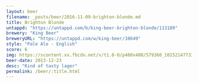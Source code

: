 ```yaml
---
layout: beer
filename: _posts/beer/2016-11-09-brighton-blonde.md
title: Brighton Blonde
untappd: "https://untappd.com/b/king-beer-brighton-blonde/113189"
brewery: "King Beer"
breweryURL: "https://untappd.com/w/king-beer/10649"
style: "Pale Ale - English"
score: 6
img: https://scontent.xx.fbcdn.net/v/t1.0-0/p480x480/579360_10152147733223745_1201965133_n.jpg?oh=2fed503e2825b4464a890f8f6960a737&oe=5910C814
beer-date: 2013-12-23
desc: "Kind of tasty lager"
permalink: /beer/:title.html
---
```

